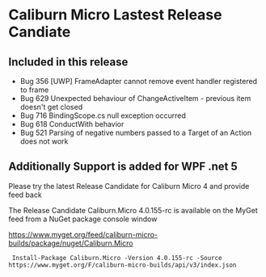 # Caliburn Micro Lastest Release Candiate 


## Included in this release
* Bug 356 [UWP] FrameAdapter cannot remove event handler registered to frame
* Bug 629 Unexpected behaviour of ChangeActiveItem - previous item doesn't get closed
* Bug 716 BindingScope.cs null exception occurred
* Bug 618 ConductWith behavior
* Bug 521 Parsing of negative numbers passed to a Target of an Action does not work



## Additionally Support is added for WPF .net 5

Please try the latest Release Candidate for Caliburn Micro 4 and provide feed back

The Release Candidate Caliburn.Micro 4.0.155-rc is available on the MyGet feed from a NuGet package console window

https://www.myget.org/feed/caliburn-micro-builds/package/nuget/Caliburn.Micro
   
     Install-Package Caliburn.Micro -Version 4.0.155-rc -Source https://www.myget.org/F/caliburn-micro-builds/api/v3/index.json
   

